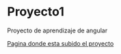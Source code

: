 # Proyecto1

Proyecto de aprendizaje de angular

[Pagina donde esta subido el proyecto](https://shiny-zuccutto-a99192.netlify.app/)
